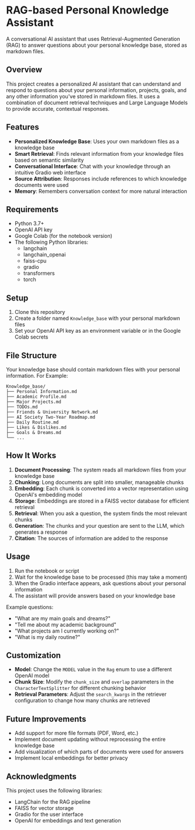 # RAG-based Personal Knowledge Assistant

A conversational AI assistant that uses Retrieval-Augmented Generation (RAG) to answer questions about your personal knowledge base, stored as markdown files.

## Overview

This project creates a personalized AI assistant that can understand and respond to questions about your personal information, projects, goals, and any other information you've stored in markdown files. It uses a combination of document retrieval techniques and Large Language Models to provide accurate, contextual responses.

## Features

- **Personalized Knowledge Base**: Uses your own markdown files as a knowledge base
- **Smart Retrieval**: Finds relevant information from your knowledge files based on semantic similarity
- **Conversational Interface**: Chat with your knowledge through an intuitive Gradio web interface
- **Source Attribution**: Responses include references to which knowledge documents were used
- **Memory**: Remembers conversation context for more natural interaction

## Requirements

- Python 3.7+
- OpenAI API key
- Google Colab (for the notebook version)
- The following Python libraries:
  - langchain
  - langchain_openai
  - faiss-cpu
  - gradio
  - transformers
  - torch

## Setup

1. Clone this repository
2. Create a folder named `Knowledge_base` with your personal markdown files
3. Set your OpenAI API key as an environment variable or in the Google Colab secrets

## File Structure

Your knowledge base should contain markdown files with your personal information. For Example:

```
Knowledge_base/
├── Personal Information.md
├── Academic Profile.md
├── Major Projects.md
├── TODOs.md
├── Friends & University Network.md
├── AI Society Two-Year Roadmap.md
├── Daily Routine.md
├── Likes & Dislikes.md
├── Goals & Dreams.md
└── ...
```

## How It Works

1. **Document Processing**: The system reads all markdown files from your knowledge base
2. **Chunking**: Long documents are split into smaller, manageable chunks
3. **Embedding**: Each chunk is converted into a vector representation using OpenAI's embedding model
4. **Storage**: Embeddings are stored in a FAISS vector database for efficient retrieval
5. **Retrieval**: When you ask a question, the system finds the most relevant chunks
6. **Generation**: The chunks and your question are sent to the LLM, which generates a response
7. **Citation**: The sources of information are added to the response

## Usage

1. Run the notebook or script
2. Wait for the knowledge base to be processed (this may take a moment)
3. When the Gradio interface appears, ask questions about your personal information
4. The assistant will provide answers based on your knowledge base

Example questions:
- "What are my main goals and dreams?"
- "Tell me about my academic background"
- "What projects am I currently working on?"
- "What is my daily routine?"

## Customization

- **Model**: Change the `MODEL` value in the `Rag` enum to use a different OpenAI model
- **Chunk Size**: Modify the `chunk_size` and `overlap` parameters in the `CharacterTextSplitter` for different chunking behavior
- **Retrieval Parameters**: Adjust the `search_kwargs` in the retriever configuration to change how many chunks are retrieved

## Future Improvements

- Add support for more file formats (PDF, Word, etc.)
- Implement document updating without reprocessing the entire knowledge base
- Add visualization of which parts of documents were used for answers
- Implement local embeddings for better privacy

## Acknowledgments

This project uses the following libraries:
- LangChain for the RAG pipeline
- FAISS for vector storage
- Gradio for the user interface
- OpenAI for embeddings and text generation
